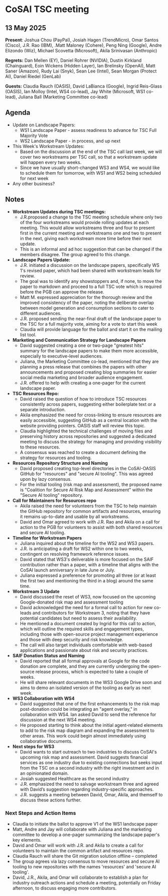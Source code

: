 # CoSAI TSC meeting 

## 13 May 2025

**Present**:  Joshua Chou (PayPal), Josiah Hagen (TrendMicro),  Omar Santos (Cisco), J.R. Rao (IBM), .Matt Maloney (Cohere), Peng Ning (Google), Andre Elizondo (Wiz), Michael Scovetta (Microsoft), Akila Srinivasan (Anthropic)

**Regrets:**  Dan Mellen (EY), Daniel Rohrer (NVIDIA), Dustin Kirkland (Chainguard), Eoin Wickens (Hidden Layer), Ian Brelinsky (OpenAI), Matt Saner (Amazon), Rudy Lai (Snyk), Sean Lee (Intel),  Sean Morgan (Protect AI), Daniel Riedel (GenLab)

**Guests:** Claudia Rauch (OASIS), David LaBianca (Google), Ingrid Reis-Glass (OASIS), Ian Molloy (Intel, WS4 co-lead), Jay White (Microsoft, WS1 co-lead), Juliana Ball (Marketing Committee co-lead)

## Agenda
* Update on Landscape Papers:  
  * WS1 Landscape Paper \- assess readiness to advance for TSC Full Majority Vote  
  * WS2 Landscape Paper \- in process, and up next  
* This Week's Workstream Updates:  
  * Based on the discussion at the end of the TSC call last week, we will cover two workstreams per TSC call, so that a workstream update will happen every two weeks.  
  * Since we have usually short-changed WS3 and WS4, we would like to schedule them for tomorrow, with WS1 and WS2 being scheduled for next week  
* Any other business?

## Notes
* **Workstream Updates during TSC meetings:**  
  * J.R.proposed a change to the TSC meeting schedule where only two of the four workstreams would provide rolling updates at each meeting. This would allow workstreams three and four to present first in the current meeting and workstreams one and two to present in the next, giving each workstream more time before their next update.   
  * This is an informal and ad hoc suggestion that can be changed if the members disagree. The group agreed to this change.  
* **Landscape Papers Update:**  
  * J.R. initiated a discussion on the landscape papers, specifically WS 1's revised paper, which had been shared with workstream leads for review.   
  * The goal was to identify any showstoppers and, if none, to move the paper to markdown and proceed to a full TSC vote which is required before the PGB can approve the release.   
  * Matt M. expressed appreciation for the thorough review and the improved consistency of the paper, noting the deliberate overlap between model generation and consumption sections to cater to different audiences.  
  * J.R. proposed sending the near-final draft of the landscape paper to the TSC for a full majority vote, aiming for a vote to start this week  
  * Claudia will provide language for the ballot and start it on the mailing list tool.  
* **Marketing and Communication Strategy for Landscape Papers**  
  * David suggested creating a one or two-page "greatest hits" summary for the landscape papers to make them more accessible, especially to executive-level audiences.   
  * Juliana, the Marketing Committee co-lead, mentioned that they are planning a press release that combines the papers with other announcements and proposed creating blog summaries for easier social media marketing and broader audience engagement.   
  * J.R. offered to help with creating a one-pager for the current landscape paper.  
* **TSC Resources Repo:**  
  * David raised the question of how to introduce TSC resources consistently across papers, suggesting either boilerplate text or a separate introduction.  
  * Akila emphasized the need for cross-linking to ensure resources are easily accessible, suggesting GitHub as a central location with the website providing pointers. OASIS staff will review this topic.  
  * Claudia highlighted the technical challenges of moving files and preserving history across repositories and suggested a dedicated meeting to discuss the strategy for managing and providing visibility to these resources.  
  * A consensus was reached to create a document defining the strategy for resources and tooling.  
* **Resources Repository Structure and Naming**   
  * David proposed creating top-level directories in the CoSAI-OASIS GitHub for "resources" and "secure AI tooling". This was agreed upon by lazy consensus.   
  * For the initial tooling (risk map and assessment), the proposed name is "Coalition for Secure AI Risk Map and Assessment" within the "Secure AI tooling" repository.
* **Call for Maintainers for Resources repo**  
  * Akila  raised the need for volunteers from the TSC to help maintain the GitHub repository for common artifacts and resources, ensuring it remains up-to-date and usable by all workstreams.   
  * David and Omar agreed to work with J.R. Rao and Akila on a call for action to the PGB for volunteers to assist with both shared resources and secure AI tooling.   
* **Timeline for Workstream Papers**  
  * Juliana inquired about the timeline for the WS2 and WS3 papers.  
  * J.R. is anticipating a draft for WS2 within one to two weeks, contingent on resolving framework reference issues.  
  * David stated that WS3's deliverable is more focused on the SAIF contribution rather than a paper, with a timeline that aligns with the CoSAI launch anniversary in late June or July.   
  * Juliana expressed a preference for promoting all three (or at least the first two and mentioning the third in a blog) around the same time.  
* **Workstream 3 Update**  
  * David discussed the reset of WS3, now focused on the upcoming Google-donated risk map and assessment tooling  
  * David acknowledged the need for a formal call to action for new co-leads and contributors for Workstream 3, noting that they have potential candidates but need to assess their availability.  
  * He mentioned a document created by Ingrid for this call to action, which will outline the required skills and engagement types, including those with open-source project management experience and those with deep security and risk knowledge.   
  * The call will also target individuals comfortable with web-based applications and passionate about risk and security practices.  
* **SAIF Donation Status and Naming**  
  * David reported that all formal approvals at Google for the code donation are complete, and they are currently undergoing the open-source release process, which is expected to take a couple of weeks.  
  * He will share relevant documents in the WS3 Google Drive soon and aims to demo an isolated version of the tooling as early as next week.   
* **WS3 Collaboration with WS4**  
  * David suggested that one of the first enhancements to the risk map post-donation could be integrating an "agent overlay," in collaboration with WS4.  Ian asked David to send the reference for discussion at the next WS4 meeting.  
  * He proposed starting to think about the initial agent-related elements to add to the risk map diagram and expanding the assessment to other areas. This work could begin almost immediately using collaborative documents.   
* **Next steps for WS3**  
  * David wants to start outreach to two industries to discuss CoSAI's upcoming risk map and assessment. David suggests financial services as one industry due to existing connections but seeks input from the TSC on a second industry with the right investment and in an opinionated domain.   
  * Josiah suggested Healthcare as the second industry  
  * J.R. emphasized the need to salvage workstream three and agreed with David’s suggestion regarding industry-specific approaches.   
  * J.R. suggests a meeting between David, Omar, Akila, and themself to discuss these actions further.

### Next Steps and Action Items
* Claudia to initiate the ballot to approve V1 of the WS1 landscape paper  
* Matt, Andre and Jay will collaborate with Juliana and the marketing committee to develop a one-pager summarizing the landscape paper's key elements.  
* David and Omar will work with J.R. and Akila to create a call for volunteers to maintain the common artifact and resources repo.  
* Claudia Rauch will share the Git migration solution offline – completed  
* The group agrees via lazy consensus to move resources and secure AI tooling to new repositories with the names 'resources' and 'secure AI tooling'.  
* David, J.R., Akila, and Omar will collaborate to establish a plan for industry outreach actions and schedule a meeting, potentially on Friday afternoon, to discuss engaging more contributors.  
  
